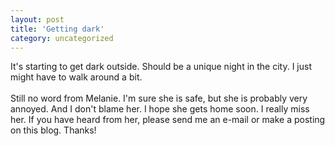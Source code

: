 ```yaml
---
layout: post
title: 'Getting dark'
category: uncategorized
---
```


It's starting to get dark outside.  Should be a unique night in the city.  I just might have to walk around a bit.
<br />
<br />Still no word from Melanie.  I'm sure she is safe, but she is probably very annoyed.  And I don't blame her.  I hope she gets home soon.  I really miss her.  If you have heard from her, please send me an e-mail or make a posting on this blog.  Thanks!
